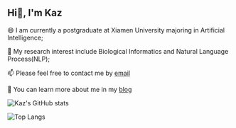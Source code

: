 ## Hi👋, I'm Kaz

😄 I am currently a postgraduate at Xiamen University majoring in Artificial Intelligence;

🔭 My research interest include Biological Informatics and Natural Language Process(NLP);

📫 Please feel free to contact me by [email](mailto:alanluo233@gmail.com)

💬 You can learn more about me in my [blog](www.kazovo.cn)

![Kaz's GitHub stats](https://github-readme-stats.vercel.app/api?username=HuoYu233)

![Top Langs](https://github-readme-stats.vercel.app/api/top-langs/?username=HuoYu233&size_weight=0.5&count_weight=0.5&langs_count=8)

<!--
**HuoYu233/HuoYu233** is a ✨ _special_ ✨ repository because its `README.md` (this file) appears on your GitHub profile.

Here are some ideas to get you started:

- 🔭 I’m currently working on ...
- 🌱 I’m currently learning ...
- 👯 I’m looking to collaborate on ...
- 🤔 I’m looking for help with ...
- 💬 Ask me about ...
- 📫 How to reach me: ...
- 😄 Pronouns: ...
- ⚡ Fun fact: ...
  -->

